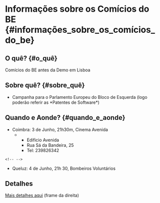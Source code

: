 # Informações sobre os Comícios do BE {#informações_sobre_os_comícios_do_be}

## O quê? {#o_quê}

Comícios do BE antes da Demo em Lisboa

## Sobre quê? {#sobre_quê}

-   Campanha para o Parlamento Europeu do Bloco de Esquerda (logo
    poderão referir as \*Patentes de Software\*)

## Quando e Aonde? {#quando_e_aonde}

-   Coimbra: 3 de Junho, 21h30m, Cinema Avenida
    -   -   Edificio Avenida
        -   Rua Sá da Bandeira, 25
        -   Tel: 239826342

```{=html}
<!-- -->
```
-   Queluz: 4 de Junho, 21h 30, Bombeiros Voluntários

## Detalhes

[Mais detalhes aqui](http://www.bloco.org/index.php "wikilink") (frame
da direita)
